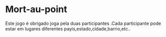 # Mort-au-point
Este jogo é obrigado joga pela duas participantes .Cada participante pode estar em lugares diferentes payis,estado,cidade,barrio,etc..
